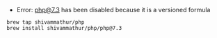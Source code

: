 - Error: php@7.3 has been disabled because it is a versioned formula

```
brew tap shivammathur/php
brew install shivammathur/php/php@7.3
```
